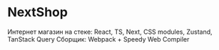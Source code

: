 # NextShop
Интернет магазин на стеке: React, TS, Next, CSS modules, Zustand, TanStack Query
Сборщик: Webpack + Speedy Web Compiler
